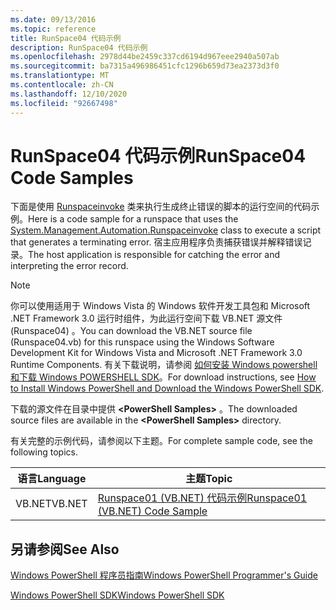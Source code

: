 ```yaml
---
ms.date: 09/13/2016
ms.topic: reference
title: RunSpace04 代码示例
description: RunSpace04 代码示例
ms.openlocfilehash: 2978d44be2459c337cd6194d967eee2940a507ab
ms.sourcegitcommit: ba7315a496986451cfc1296b659d73ea2373d3f0
ms.translationtype: MT
ms.contentlocale: zh-CN
ms.lasthandoff: 12/10/2020
ms.locfileid: "92667498"
---
```

# <a name="runspace04-code-samples"></a><span data-ttu-id="c2e2e-103">RunSpace04 代码示例</span><span class="sxs-lookup"><span data-stu-id="c2e2e-103">RunSpace04 Code Samples</span></span>

<span data-ttu-id="c2e2e-104">下面是使用 [Runspaceinvoke](/dotnet/api/System.Management.Automation.RunspaceInvoke) 类来执行生成终止错误的脚本的运行空间的代码示例。</span><span class="sxs-lookup"><span data-stu-id="c2e2e-104">Here is a code sample for a runspace that uses the [System.Management.Automation.Runspaceinvoke](/dotnet/api/System.Management.Automation.RunspaceInvoke) class to execute a script that generates a terminating error.</span></span> <span data-ttu-id="c2e2e-105">宿主应用程序负责捕获错误并解释错误记录。</span><span class="sxs-lookup"><span data-stu-id="c2e2e-105">The host application is responsible for catching the error and interpreting the error record.</span></span>

> [!NOTE]
> <span data-ttu-id="c2e2e-106">你可以使用适用于 Windows Vista 的 Windows 软件开发工具包和 Microsoft .NET Framework 3.0 运行时组件，为此运行空间下载 VB.NET 源文件 (Runspace04) 。</span><span class="sxs-lookup"><span data-stu-id="c2e2e-106">You can download the VB.NET source file (Runspace04.vb) for this runspace using the Windows Software Development Kit for Windows Vista and Microsoft .NET Framework 3.0 Runtime Components.</span></span> <span data-ttu-id="c2e2e-107">有关下载说明，请参阅 [如何安装 Windows powershell 和下载 Windows POWERSHELL SDK](/powershell/scripting/developer/installing-the-windows-powershell-sdk)。</span><span class="sxs-lookup"><span data-stu-id="c2e2e-107">For download instructions, see [How to Install Windows PowerShell and Download the Windows PowerShell SDK](/powershell/scripting/developer/installing-the-windows-powershell-sdk).</span></span>
>
> <span data-ttu-id="c2e2e-108">下载的源文件在目录中提供 **\<PowerShell Samples>** 。</span><span class="sxs-lookup"><span data-stu-id="c2e2e-108">The downloaded source files are available in the **\<PowerShell Samples>** directory.</span></span>

<span data-ttu-id="c2e2e-109">有关完整的示例代码，请参阅以下主题。</span><span class="sxs-lookup"><span data-stu-id="c2e2e-109">For complete sample code, see the following topics.</span></span>

|<span data-ttu-id="c2e2e-110">语言</span><span class="sxs-lookup"><span data-stu-id="c2e2e-110">Language</span></span>|<span data-ttu-id="c2e2e-111">主题</span><span class="sxs-lookup"><span data-stu-id="c2e2e-111">Topic</span></span>|
|--------------|-----------|
|<span data-ttu-id="c2e2e-112">VB.NET</span><span class="sxs-lookup"><span data-stu-id="c2e2e-112">VB.NET</span></span>|[<span data-ttu-id="c2e2e-113">Runspace01 (VB.NET) 代码示例</span><span class="sxs-lookup"><span data-stu-id="c2e2e-113">Runspace01 (VB.NET) Code Sample</span></span>](./runspace01-vb-net-code-sample.md)|

## <a name="see-also"></a><span data-ttu-id="c2e2e-114">另请参阅</span><span class="sxs-lookup"><span data-stu-id="c2e2e-114">See Also</span></span>

[<span data-ttu-id="c2e2e-115">Windows PowerShell 程序员指南</span><span class="sxs-lookup"><span data-stu-id="c2e2e-115">Windows PowerShell Programmer's Guide</span></span>](./windows-powershell-programmer-s-guide.md)

[<span data-ttu-id="c2e2e-116">Windows PowerShell SDK</span><span class="sxs-lookup"><span data-stu-id="c2e2e-116">Windows PowerShell SDK</span></span>](../windows-powershell-reference.md)
